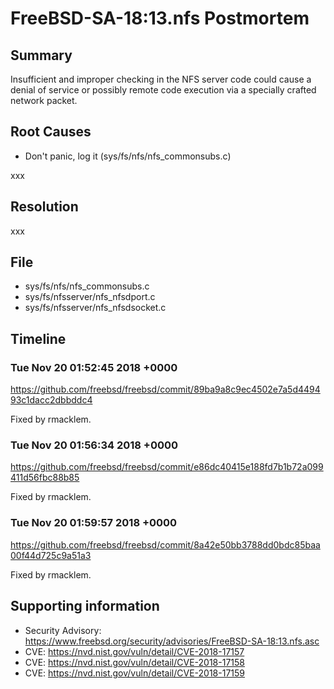 # FreeBSD-SA-18:13.nfs Postmortem

## Summary

Insufficient and improper checking in the NFS server code could cause a denial of service or possibly remote code execution via a specially crafted network packet.

## Root Causes

* Don't panic, log it (sys/fs/nfs/nfs_commonsubs.c)

xxx

## Resolution

xxx

## File

* sys/fs/nfs/nfs_commonsubs.c
* sys/fs/nfsserver/nfs_nfsdport.c
* sys/fs/nfsserver/nfs_nfsdsocket.c

## Timeline

### Tue Nov 20 01:52:45 2018 +0000

https://github.com/freebsd/freebsd/commit/89ba9a8c9ec4502e7a5d449493c1dacc2dbbddc4

Fixed by rmacklem.

### Tue Nov 20 01:56:34 2018 +0000

https://github.com/freebsd/freebsd/commit/e86dc40415e188fd7b1b72a099411d56fbc88b85

Fixed by rmacklem.

### Tue Nov 20 01:59:57 2018 +0000

https://github.com/freebsd/freebsd/commit/8a42e50bb3788dd0bdc85baa00f44d725c9a51a3

Fixed by rmacklem.

## Supporting information

* Security Advisory: https://www.freebsd.org/security/advisories/FreeBSD-SA-18:13.nfs.asc
* CVE: https://nvd.nist.gov/vuln/detail/CVE-2018-17157
* CVE: https://nvd.nist.gov/vuln/detail/CVE-2018-17158
* CVE: https://nvd.nist.gov/vuln/detail/CVE-2018-17159
